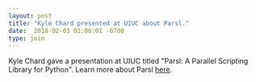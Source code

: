 ```yaml
---
layout: post
title: "Kyle Chard presented at UIUC about Parsl."
date:  2018-02-03 01:00:01 -0700
type: join
---
```

Kyle Chard gave a presentation at UIUC titled "Parsl: A Parallel Scripting Library for Python". Learn more about Parsl [here](http://parsl-project.org/).
